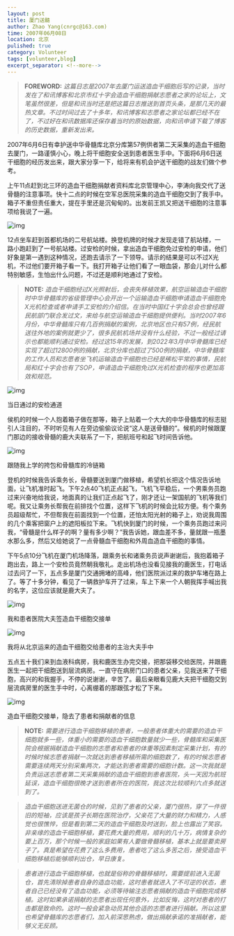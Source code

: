 ```yaml
---
layout: post
title: 厦门送髓
author: Zhao Yang(cnrgc@163.com)
time: 2007年06月08日
location: 北京
pulished: true
category: Volunteer
tags: [volunteer,blog]
excerpt_separator: <!--more-->
---
```


> **FOREWORD:** *这篇日志是2007年去厦门运送造血干细胞后写的记录，当时发在了和讯博客和北京市红十字会造血干细胞捐献志愿者之家的论坛上，文笔虽然很差，但是和讯当时还是把这篇日志推送到首页头条，是那几天的最热文章。不过时间过去了十多年，和讯博客和志愿者之家论坛都已经不在了，不过好在和讯数据库还保存着当时的原始数据，向和讯申请下载了博客的历史数据，重新发出来。*

2007年6月6日有幸护送中华骨髓库北京分库第57例供者第二天采集的造血干细胞去厦门，一路谨慎小心，晚上将干细胞安全送到患者医生手中。下面将6月6日送干细胞的经历发出来，跟大家分享一下，给将来有机会护送干细胞的战友们做个参考。

<!--more-->

上午11点赶到北三环的造血干细胞捐献者资料库北京管理中心，李涛向我交代了送骨髓的注意事项。快十二点的时候在空军总医院采集的造血干细胞交到了我手中。箱子不重但责任重大，提在手里还是沉甸甸的。出发前王凯又把送干细胞的注意事项给我说了一遍。

![img](/assets/blog_image/2007/20070608001-bjredcross-blood-center.jpg)

12点坐车赶到首都机场的二号航站楼。换登机牌的时候才发现走错了航站楼，一路小跑赶到了一号航站楼。过安检的时候，拿出造血干细胞免过安检的申请，他们好象是第一遇到这种情况，还跑去请示了一下领导。请示的结果是可以不过X光机，不过他们要开箱子看一下。我打开箱子让他们看了一眼血袋，那会儿对什么都特别敏感，生怕出什么问题，不过还是顺利地通过了安检。

> **NOTE:** *造血干细胞经过X光照射后，会丧失移植效果，航空运输造血干细胞时中华骨髓库的省级管理中心会开出一个运输造血干细胞申请造血干细胞免X光机检查或者申请手工安检的介绍信。在当时中国红十字会总会也曾经跟民航部门联合发过文，来给与航空运输造血干细胞提供便利。当时2007年6月份，中华骨髓库只有几百例捐献的案例，北京地区也只有57例，经民航送往外地的案例就更少了，很多民航机场并没有什么经验，不过一般经过请示也都能顺利通过安检。经过这15年的发展，到2022年3月中华骨髓库已经实现了超过12800例的捐献，北京分库也超过了500例的捐献，中华骨髓库的工作人员和志愿者坐飞机运输造血干细胞也已经是稀松平常的事情，民航局和红十字会也有了SOP，申请造血干细胞免过X光机检查的程序也更加高效和规范。*

![img](/assets/blog_image/2007/20070608003-captial-airport.jpg)

当日通过的安检通道

侯机的时候一个人抱着箱子做在那等，箱子上贴着一个大大的中华骨髓库的标志挺引人注目的，不时听见有人在旁边偷偷议论说“这人是送骨髓的”。候机的时候跟厦门那边的接收骨髓的鹿大夫联系了一下，把航班号和起飞时间告诉他。

![img](/assets/blog_image/2007/20070608004-my-bag-my-box.jpg)

跟随我上学的挎包和骨髓库的冷链箱

登机的时候我告诉乘务长，骨髓要送到厦门做移植，希望机长把这个情况告诉地面，让飞机准时起飞。下午2点40飞机正点起飞，飞机飞平稳后，一个男乘务员跑过来兴奋地给我说，地面真的让我们正点起飞了，刚才还让一架国航的飞机等我们呢。我又让乘务长帮我在前排找个位置，这样下飞机的时候会比较方便。有个乘务员超级帮忙，不但帮我在前面找到一个位置，还怕太阳光射的箱子上，劝说我周围的几个乘客把窗户上的遮阳板拉下来。飞机快到厦门的时候，一个乘务员跑过来问我，“骨髓是什么样子的啊？量有多少啊？”我告诉她，跟血差不多，量就跟一瓶墨水那么多，然后又给她说了一点骨髓血干细胞和外周血造血干细胞的事情。

下午5点10分飞机在厦门机场降落，跟乘务长和诸乘务员说声谢谢后，我抱着箱子跑出去，路上一个安检员竟然朝我敬礼。走出机场也没看见接我的鹿医生，打电话过去问了一下，五点多是厦门交通拥堵的高峰，他们医院派过来的救护车堵在路上了。等了十多分钟，看见了一辆救护车开了过来，车上下来一个人朝我挥手喊出我的名字，这位应该就是鹿大夫了。

![img](/assets/blog_image/2007/20070608005-sign.jpg)

我和患者医院大夫签造血干细胞交接单

![img](/assets/blog_image/2007/20070608006-handover.jpg)

我将从北京运来的造血干细胞交给患者的主治大夫手中

五点五十我们来到血液科病房，我和鹿医生办完交接，把那袋移交给医院，并跟鹿医生一起把干细胞送到层流病房。一直守在病房门口的患者父亲，见我送来了干细胞，高兴的和我握手，不停的说谢谢，辛苦了。最后亲眼看见鹿大夫把干细胞交到层流病房里的医生手中时，心离绷着的那跟弦才松了下来。

![img](/assets/blog_image/2007/20070608007-delivery-receipt.jpg)

造血干细胞交接单，隐去了患者和捐献者的信息

> **NOTE:** *需要进行造血干细胞移植的患者，一般患者体重大的需要的造血干细胞就多一些，体重小的需要的造血干细胞数量就少一些，骨髓库和采集医院会根据捐献造血干细胞的志愿者和患者的体重等因素制定采集计划，有的时候时候志愿者捐献一次就达到患者移植所需的细胞数了，有的时候志愿者需要连续两天分别采集两次，才能达到患者需要的细胞计数。这一次我就是负责运送志愿者第二天采集捐献的造血干细胞到患者医院，头一天因为航班延误，造血干细胞很晚才送到患者所在的医院，我这次比较顺利六点多就送到了。*

> *造血干细胞送进无菌仓的时候，见到了患者的父亲，厦门很热，穿了一件很旧的短袖，应该是孩子长期在医院治疗，父亲花了大量的财力和精力，人感觉也很憔悴，但是看到第二天的造血干细胞及时送到，脸上也露出了笑容。非亲缘的造血干细胞移植，要花费大量的费用，顺利的几十万，病情复杂的要上百万，那个时候一般的家庭如果有人要做骨髓移植，基本上就是要卖房子了。真是希望在花费了这么多费用，患者吃了这么多苦之后，接受造血干细胞移植后能够顺利出仓，早日康复。*

> *患者进行造血干细胞移植，也就是俗称的骨髓移植时，需要提前进入无菌仓，首先清除掉患者自身的造血功能，这时患者就进入了不可逆的状态，患者自己已经没有了造血功能，必须等待输注志愿者捐献的造血干细胞完成移植。这时如果承诺捐献的志愿者出现任何意外，比如反悔，这时对患者的打击都是致命的。这时一般会紧急动员其他合适的志愿者进行捐献。所以这里也希望骨髓库的志愿者们，加入前深思熟虑，做出捐献承诺的准捐献者，能够义无反顾。*